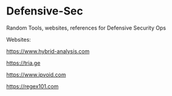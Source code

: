 # Defensive-Sec
Random Tools, websites, references for Defensive Security Ops

Websites:

https://www.hybrid-analysis.com

https://tria.ge

https://www.ipvoid.com

https://regex101.com
